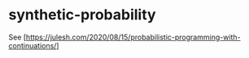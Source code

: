 # synthetic-probability

See [https://julesh.com/2020/08/15/probabilistic-programming-with-continuations/]
